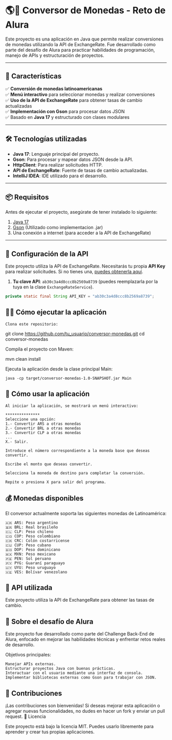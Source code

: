# 🌎💱 Conversor de Monedas - Reto de Alura

Este proyecto es una aplicación en Java que permite realizar conversiones de monedas utilizando la API de ExchangeRate. Fue desarrollado como parte del desafío de Alura para practicar habilidades de programación, manejo de APIs y estructuración de proyectos.

---

## 🚀 Características

✅ **Conversión de monedas latinoamericanas**  
✅ **Menú interactivo** para seleccionar monedas y realizar conversiones  
✅ **Uso de la API de ExchangeRate** para obtener tasas de cambio actualizadas  
✅ **Implementación con Gson** para procesar datos JSON  
✅ Basado en **Java 17** y estructurado con clases modulares  

---

## 🛠️ Tecnologías utilizadas

- **Java 17**: Lenguaje principal del proyecto.  
- **Gson**: Para procesar y mapear datos JSON desde la API.  
- **HttpClient**: Para realizar solicitudes HTTP.  
- **API de ExchangeRate**: Fuente de tasas de cambio actualizadas.  
- **IntelliJ IDEA**: IDE utilizado para el desarrollo.  

---

## 📦 Requisitos

Antes de ejecutar el proyecto, asegúrate de tener instalado lo siguiente:

1. [Java 17](https://www.oracle.com/java/technologies/javase/jdk17-archive-downloads.html)
2. [Gson]([https://maven.apache.org/](https://mvnrepository.com/artifact/com.google.code.gson/gson)) (Utilizado como implementacion .jar)
3. Una conexión a internet (para acceder a la API de ExchangeRate)

---

## 🔑 Configuración de la API

Este proyecto utiliza la API de ExchangeRate. Necesitarás tu propia **API Key** para realizar solicitudes. Si no tienes una, [puedes obtenerla aquí](https://app.exchangerate-api.com/dashboard/confirmed).

1. **Tu clave API**: `ab30c3a4d8ccc8b2569a8739` (puedes reemplazarla por la tuya en la clase `ExchangeRateService`).

```java
private static final String API_KEY = "ab30c3a4d8ccc8b2569a8739";
```

## 👨‍💻 Cómo ejecutar la aplicación

    Clona este repositorio:

git clone https://github.com/tu_usuario/conversor-monedas.git
cd conversor-monedas

Compila el proyecto con Maven:

mvn clean install

Ejecuta la aplicación desde la clase principal Main:

    java -cp target/conversor-monedas-1.0-SNAPSHOT.jar Main

## 🧭 Cómo usar la aplicación

    Al iniciar la aplicación, se mostrará un menú interactivo:

    ***************
    Seleccione una opción:
    1.- Convertir ARS a otras monedas
    2.- Convertir BRL a otras monedas
    3.- Convertir CLP a otras monedas
    ...
    X.- Salir.

    Introduce el número correspondiente a la moneda base que deseas convertir.

    Escribe el monto que deseas convertir.

    Selecciona la moneda de destino para completar la conversión.

    Repite o presiona X para salir del programa.

## 💰 Monedas disponibles

El conversor actualmente soporta las siguientes monedas de Latinoamérica:

    🇦🇷 ARS: Peso argentino
    🇧🇷 BRL: Real brasileño
    🇨🇱 CLP: Peso chileno
    🇨🇴 COP: Peso colombiano
    🇨🇷 CRC: Colón costarricense
    🇨🇺 CUP: Peso cubano
    🇩🇴 DOP: Peso dominicano
    🇲🇽 MXN: Peso mexicano
    🇵🇪 PEN: Sol peruano
    🇵🇾 PYG: Guaraní paraguayo
    🇺🇾 UYU: Peso uruguayo
    🇻🇪 VES: Bolívar venezolano

## 🔄 API utilizada

Este proyecto utiliza la API de ExchangeRate para obtener las tasas de cambio.

## 🌟 Sobre el desafío de Alura

Este proyecto fue desarrollado como parte del Challenge Back-End de Alura, enfocado en mejorar las habilidades técnicas y enfrentar retos reales de desarrollo.

Objetivos principales:

    Manejar APIs externas.
    Estructurar proyectos Java con buenas prácticas.
    Interactuar con el usuario mediante una interfaz de consola.
    Implementar bibliotecas externas como Gson para trabajar con JSON.

## 🤝 Contribuciones

¡Las contribuciones son bienvenidas! Si deseas mejorar esta aplicación o agregar nuevas funcionalidades, no dudes en hacer un fork y enviar un pull request.
📝 Licencia

Este proyecto está bajo la licencia MIT. Puedes usarlo libremente para aprender y crear tus propias aplicaciones.
